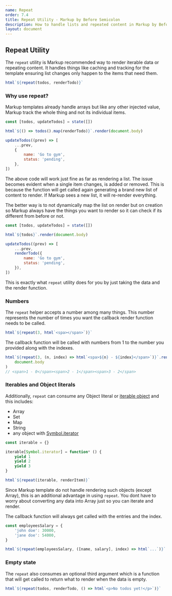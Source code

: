 ```yaml
---
name: Repeat
order: 7.4
title: Repeat Utility - Markup by Before Semicolon
description: How to handle lists and repeated content in Markup by Before Semicolon
layout: document
---
```


## Repeat Utility

The `repeat` utility is Markup recommended way to render iterable data or repeating content. It handles things like caching and tracking for the template ensuring list changes only happen to the items that need them.

```javascript
html`${repeat(todos, renderTodo)}`
```

### Why use repeat?

Markup templates already handle arrays but like any other injected value, Markup track the whole thing and not its individual items.

```javascript
const [todos, updateTodos] = state([])

html`${() => todos().map(renderTodo)}`.render(document.body)

updateTodos((prev) => [
    ...prev,
    {
        name: 'Go to gym',
        status: 'pending',
    },
])
```

The above code will work just fine as far as rendering a list. The issue becomes evident when a single item changes, is added or removed. This is because the function will get called again generating a brand new list of content to render. If Markup sees a new list, it will re-render everything.

The better way is to not dynamically map the list on render but on creation so Markup always have the things you want to render so it can check if its different from before or not.

```javascript
const [todos, updateTodos] = state([])

html`${todos}`.render(document.body)

updateTodos((prev) => [
    ...prev,
    renderTodo({
        name: 'Go to gym',
        status: 'pending',
    }),
])
```

This is exactly what `repeat` utility does for you by just taking the data and the render function.

### Numbers

The `repeat` helper accepts a number among many things. This number represents the number of times you want the callback render function needs to be called.

```javascript
html`${repeat(3, html`<spa></span>`)}`
```

The callback function will be called with numbers from 1 to the number you provided along with the indexes.

```javascript
html`${repeat(3, (n, index) => html`<spa>${n} - ${index}</span>`)}`.render(
    document.body
)
// <span>1 - 0</span><span>2 - 1</span><span>3 - 2</span>
```

### Iterables and Object literals

Additionally, `repeat` can consume any Object literal or [iterable object](https://developer.mozilla.org/en-US/docs/Web/JavaScript/Reference/Iteration_protocols) and this includes:

-   Array
-   Set
-   Map
-   String
-   any object with [Symbol.iterator](https://developer.mozilla.org/en-US/docs/Web/JavaScript/Reference/Global_Objects/Symbol/iterator)

```javascript
const iterable = {}

iterable[Symbol.iterator] = function* () {
    yield 1
    yield 2
    yield 3
}

html`${repeat(iterable, renderItem)}`
```

Since Markup template do not handle rendering such objects (except Array), this is an additional advantage in using `repeat`. You dont have to worry about converting any data into Array just so you can iterate and render.

The callback function will always get called with the entries and the index.

```javascript
const employeesSalary = {
    'john doe': 30000,
    'jane doe': 54000,
}

html`${repeat(employeesSalary, ([name, salary], index) => html`...`)}`
```

### Empty state

The `repeat` also consumes an optional third argument which is a function that will get called to return what to render when the data is empty.

```javascript
html`${repeat(todos, renderTodo, () => html`<p>No todos yet!</p>`)}`
```
